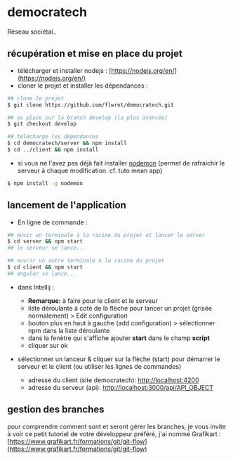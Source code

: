# democratech
Réseau sociétal..

## récupération et mise en place du projet
* télécharger et installer nodejs : [https://nodejs.org/en/](https://nodejs.org/en/)
* cloner le projet et installer les dépendances :
```bash
## clone le projet
$ git clone https://github.com/flwrnt/democratech.git

## se place sur la branch develop (la plus avancée)
$ git checkout develop

## télécharge les dépendances
$ cd democratech/server && npm install
$ cd ../client && npm install
```

* si vous ne l'avez pas déjà fait installer [nodemon](https://www.npmjs.com/package/nodemon) (permet de rafraichir le serveur à chaque modification. cf. tuto mean app)
```bash
$ npm install -g nodemon
```

## lancement de l'application
* En ligne de commande :
```bash
## ouvir un terminale à la racine du projet et lancer le server
$ cd server && npm start
## le serveur se lance...

## ouvrir un autre terminale à la racine du projet
$ cd client && npm start
## angular se lance...
```

* dans Intellij : 
  * **Remarque:** à faire pour le client et le serveur
  * liste déroulante à coté de la flèche pour lancer un projet (grisée normalement) > Edit configuration
  * bouton plus en haut à gauche (add configuration) > sélectionner npm dans la liste déroulante
  * dans la fenètre qui s'affiche ajouter **start** dans le champ **script**
  * cliquer sur ok

* sélectionner un lanceur & cliquer sur la flèche (start) pour démarrer le serveur et le client (ou utiliser les lignes de commandes)
  * adresse du client (site democratech): [http://localhost:4200](http://localhost:4200)
  * adresse du serveur (api): [http://localhost:3000/api/API_OBJECT](http://localhost:3000/api/)

## gestion des branches
pour comprendre comment sont et seront gérer les branches, je vous invite à voir ce petit tutoriel de votre développeur préféré, j'ai nommé Grafikart : [https://www.grafikart.fr/formations/git/git-flow](https://www.grafikart.fr/formations/git/git-flow)
